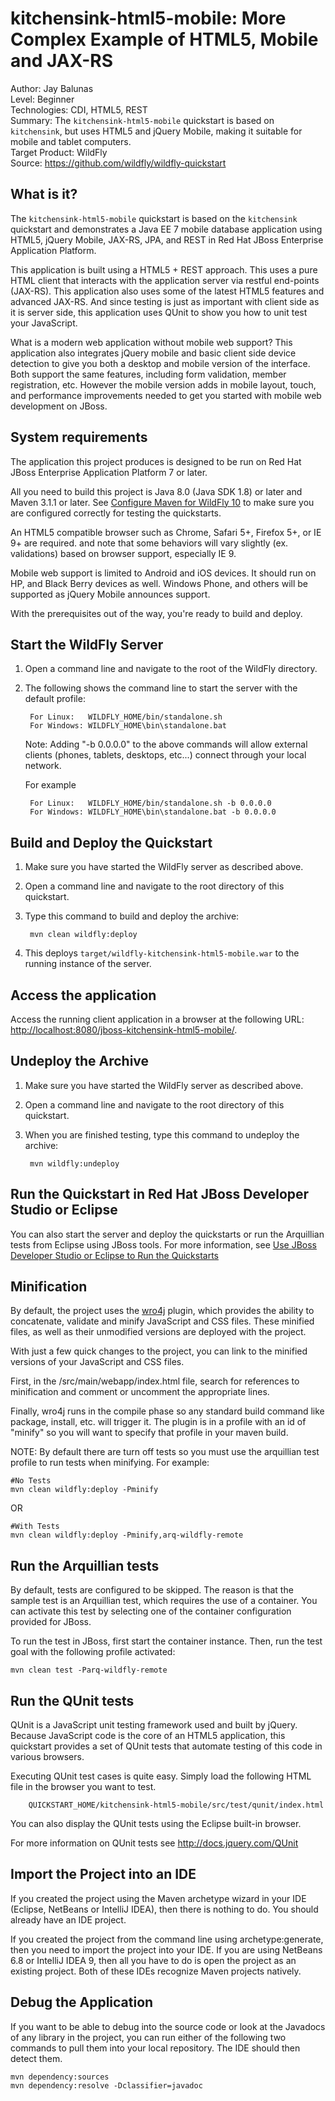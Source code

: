 kitchensink-html5-mobile: More Complex Example of HTML5, Mobile and JAX-RS 
=========================================================================================================
Author: Jay Balunas  
Level: Beginner   
Technologies: CDI, HTML5, REST  
Summary: The `kitchensink-html5-mobile` quickstart is based on `kitchensink`, but uses HTML5 and jQuery Mobile, making it suitable for mobile and tablet computers.  
Target Product: WildFly    
Source: https://github.com/wildfly/wildfly-quickstart  

What is it?
-----------

The `kitchensink-html5-mobile` quickstart is based on the `kitchensink` quickstart and demonstrates a Java EE 7 mobile database application using HTML5, jQuery Mobile, JAX-RS, JPA, and REST in Red Hat JBoss Enterprise Application Platform.

This application is built using a HTML5 + REST approach.  This uses a pure HTML client that interacts with the application server via restful end-points (JAX-RS).  This application also uses some of the latest HTML5 features and advanced JAX-RS. And since testing is just as important with client side as it is server side, this application uses QUnit to show you how to unit test your JavaScript.

What is a modern web application without mobile web support? This application also integrates jQuery mobile and basic client side device detection to give you both a desktop and mobile  version of the interface. Both support the same features, including form validation, member registration, etc. However the mobile version adds in mobile layout, touch, and performance  improvements needed to get you started with mobile web development on JBoss.

System requirements
-------------------

The application this project produces is designed to be run on Red Hat JBoss Enterprise Application Platform 7 or later. 

All you need to build this project is Java 8.0 (Java SDK 1.8) or later and Maven 3.1.1 or later. See [Configure Maven for WildFly 10](https://github.com/jboss-developer/jboss-developer-shared-resources/blob/master/guides/CONFIGURE_MAVEN_JBOSS_EAP7.md#configure-maven-to-build-and-deploy-the-quickstarts) to make sure you are configured correctly for testing the quickstarts.

An HTML5 compatible browser such as Chrome, Safari 5+, Firefox 5+, or IE 9+ are required. and note that some behaviors will vary slightly (ex. validations) based on browser support, especially IE 9.

Mobile web support is limited to Android and iOS devices.  It should run on HP, and Black Berry devices as well.  Windows Phone, and others will be supported as  jQuery Mobile announces support.
 
With the prerequisites out of the way, you're ready to build and deploy.


Start the WildFly Server
-----------------------

1. Open a command line and navigate to the root of the WildFly directory.
2. The following shows the command line to start the server with the default profile:

        For Linux:   WILDFLY_HOME/bin/standalone.sh
        For Windows: WILDFLY_HOME\bin\standalone.bat

   Note: Adding "-b 0.0.0.0" to the above commands will allow external clients (phones, tablets, desktops, etc...) connect through your local network.

   For example

        For Linux:   WILDFLY_HOME/bin/standalone.sh -b 0.0.0.0
        For Windows: WILDFLY_HOME\bin\standalone.bat -b 0.0.0.0


Build and Deploy the Quickstart
-------------------------------

1. Make sure you have started the WildFly server as described above.
2. Open a command line and navigate to the root directory of this quickstart.
3. Type this command to build and deploy the archive:

        mvn clean wildfly:deploy

4. This deploys `target/wildfly-kitchensink-html5-mobile.war` to the running instance of the server.


Access the application
----------------------

Access the running client application in a browser at the following URL: <http://localhost:8080/jboss-kitchensink-html5-mobile/>.


Undeploy the Archive
--------------------

1. Make sure you have started the WildFly server as described above.
2. Open a command line and navigate to the root directory of this quickstart.
3. When you are finished testing, type this command to undeploy the archive:

        mvn wildfly:undeploy


Run the Quickstart in Red Hat JBoss Developer Studio or Eclipse
-------------------------------------
You can also start the server and deploy the quickstarts or run the Arquillian tests from Eclipse using JBoss tools. For more information, see [Use JBoss Developer Studio or Eclipse to Run the Quickstarts](https://github.com/jboss-developer/jboss-developer-shared-resources/blob/master/guides/USE_JBDS.md#use-jboss-developer-studio-or-eclipse-to-run-the-quickstarts) 



<!-- Build and Deploy the Quickstart to OpenShift - Coming soon! -->


Minification
-----------------

By default, the project uses the [wro4j](http://code.google.com/p/wro4j/) plugin, which provides the ability to concatenate, validate and minify JavaScript and CSS files. These minified files, as well as their unmodified versions are deployed with the project.

With just a few quick changes to the project, you can link to the minified versions of your JavaScript and CSS files.

First, in the <project-root>/src/main/webapp/index.html file, search for references to minification and comment or uncomment the appropriate lines.

Finally, wro4j runs in the compile phase so any standard build command like package, install, etc. will trigger it. The plugin is in a profile with an id of "minify" so you will want to specify that profile in your maven build.

NOTE: By default there are turn off tests so you must use the arquillian test profile to run tests when minifying.
For example:

    #No Tests
    mvn clean wildfly:deploy -Pminify

OR

    #With Tests
    mvn clean wildfly:deploy -Pminify,arq-wildfly-remote
 
Run the Arquillian tests
-------------------------------------

By default, tests are configured to be skipped. The reason is that the sample test is an Arquillian test, which requires the use of a container. You can activate this test by selecting one of the container configuration provided  for JBoss.

To run the test in JBoss, first start the container instance. Then, run the test goal with the following profile activated:

    mvn clean test -Parq-wildfly-remote

Run the QUnit tests
-------------------------------------

QUnit is a JavaScript unit testing framework used and built by jQuery. Because JavaScript code is the core of an HTML5 application, this quickstart provides a set of QUnit tests that automate testing of this code in various browsers. 

Executing QUnit test cases is quite easy. Simply load the following HTML file in the browser you want to test.

        QUICKSTART_HOME/kitchensink-html5-mobile/src/test/qunit/index.html

You can also display the QUnit tests using the Eclipse built-in browser.

For more information on QUnit tests see <http://docs.jquery.com/QUnit>


Import the Project into an IDE
-------------------------------------

If you created the project using the Maven archetype wizard in your IDE (Eclipse, NetBeans or IntelliJ IDEA), then there is nothing to do. You should already have an IDE project.

If you created the project from the command line using archetype:generate, then you need to import the project into your IDE. If you are using NetBeans 6.8 or IntelliJ IDEA 9, then all you have to do is open the project as an existing project. Both of these IDEs recognize Maven projects natively.

Debug the Application
-------------------------------------

If you want to be able to debug into the source code or look at the Javadocs of any library in the project, you can run either of the following two commands to pull them into your local repository. The IDE should then detect them.

    mvn dependency:sources
    mvn dependency:resolve -Dclassifier=javadoc
